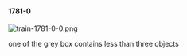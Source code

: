#### 1781-0
![train-1781-0-0.png](https://github.com/lil-lab/nlvr/raw/master/nlvr/train/images/17/train-1781-0-0.png "train-1781-0-0.png")

one of the grey box contains less than three objects